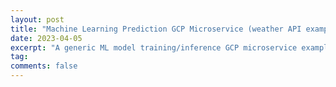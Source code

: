 ```yaml
---
layout: post
title: "Machine Learning Prediction GCP Microservice (weather API example)"
date: 2023-04-05
excerpt: "A generic ML model training/inference GCP microservice example using weather data"
tag:
comments: false
---
```

